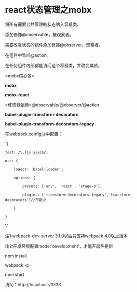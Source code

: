 # react状态管理之mobx

将所有需要公共管理的状态纳入容器类。

添加修饰@observable，被观察者。

需要改变状态的组件添加修饰@observer，观察者。

在组件中监听@action。

在任何组件内部都能访问这个容器类，并改变其值。

<mobx核心包>

**mobx**

**mobx-react**

<修饰器依赖>@observable/@observer/@action

**babel-plugin-transform-decorators**

**babel-plugin-transform-decorators-legacy**

在webpack.config.js中配置：

`{

    test: /\.(js|jsx)$/,
    
    use: {
    
        loader: 'babel-loader',
        
        options: {
        
            presets: ['env', 'react', 'stage-0'],
            
            plugins: ['transform-decorators-legacy','transform-decorators']//不能少
            
        }
        
    }
    
}`

注1:webpack-dev-server 3.1.0以后只支持webpack 4.0以上版本

注2:开发环境配置mode:'development'，才能开启热更新

npm install

webpack -p

npm start

访问：http://localhost:/3333